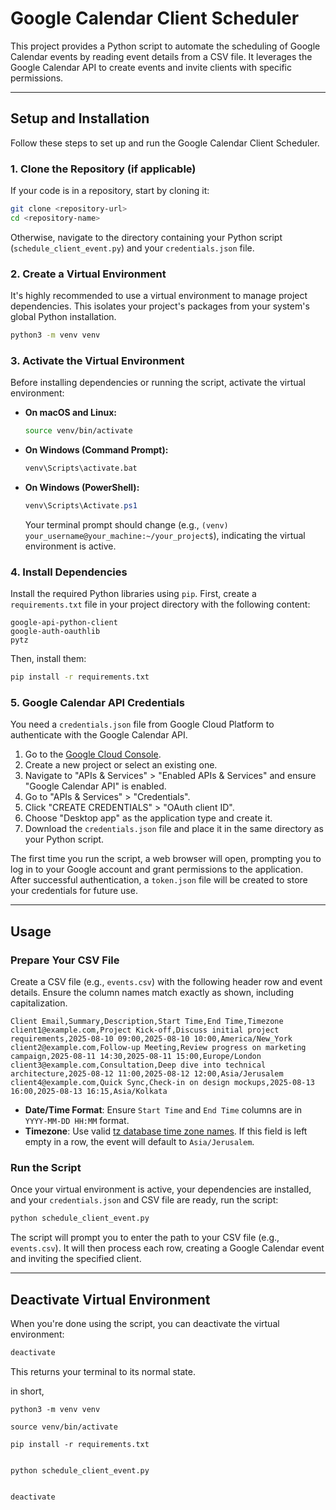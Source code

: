 # Google Calendar Client Scheduler

This project provides a Python script to automate the scheduling of Google Calendar events by reading event details from a CSV file. It leverages the Google Calendar API to create events and invite clients with specific permissions.

-----

## Setup and Installation

Follow these steps to set up and run the Google Calendar Client Scheduler.

### 1\. Clone the Repository (if applicable)

If your code is in a repository, start by cloning it:

```bash
git clone <repository-url>
cd <repository-name>
```

Otherwise, navigate to the directory containing your Python script (`schedule_client_event.py`) and your `credentials.json` file.

### 2\. Create a Virtual Environment

It's highly recommended to use a virtual environment to manage project dependencies. This isolates your project's packages from your system's global Python installation.

```bash
python3 -m venv venv
```

### 3\. Activate the Virtual Environment

Before installing dependencies or running the script, activate the virtual environment:

  * **On macOS and Linux:**

    ```bash
    source venv/bin/activate
    ```

  * **On Windows (Command Prompt):**

    ```cmd
    venv\Scripts\activate.bat
    ```

  * **On Windows (PowerShell):**

    ```powershell
    venv\Scripts\Activate.ps1
    ```

    Your terminal prompt should change (e.g., `(venv) your_username@your_machine:~/your_project$`), indicating the virtual environment is active.

### 4\. Install Dependencies

Install the required Python libraries using `pip`. First, create a `requirements.txt` file in your project directory with the following content:

```
google-api-python-client
google-auth-oauthlib
pytz
```

Then, install them:

```bash
pip install -r requirements.txt
```

### 5\. Google Calendar API Credentials

You need a `credentials.json` file from Google Cloud Platform to authenticate with the Google Calendar API.

1.  Go to the [Google Cloud Console](https://console.cloud.google.com/).
2.  Create a new project or select an existing one.
3.  Navigate to "APIs & Services" \> "Enabled APIs & Services" and ensure "Google Calendar API" is enabled.
4.  Go to "APIs & Services" \> "Credentials".
5.  Click "CREATE CREDENTIALS" \> "OAuth client ID".
6.  Choose "Desktop app" as the application type and create it.
7.  Download the `credentials.json` file and place it in the same directory as your Python script.

The first time you run the script, a web browser will open, prompting you to log in to your Google account and grant permissions to the application. After successful authentication, a `token.json` file will be created to store your credentials for future use.

-----

## Usage

### Prepare Your CSV File

Create a CSV file (e.g., `events.csv`) with the following header row and event details. Ensure the column names match exactly as shown, including capitalization.

```csv
Client Email,Summary,Description,Start Time,End Time,Timezone
client1@example.com,Project Kick-off,Discuss initial project requirements,2025-08-10 09:00,2025-08-10 10:00,America/New_York
client2@example.com,Follow-up Meeting,Review progress on marketing campaign,2025-08-11 14:30,2025-08-11 15:00,Europe/London
client3@example.com,Consultation,Deep dive into technical architecture,2025-08-12 11:00,2025-08-12 12:00,Asia/Jerusalem
client4@example.com,Quick Sync,Check-in on design mockups,2025-08-13 16:00,2025-08-13 16:15,Asia/Kolkata
```

  * **Date/Time Format**: Ensure `Start Time` and `End Time` columns are in `YYYY-MM-DD HH:MM` format.
  * **Timezone**: Use valid [tz database time zone names](https://en.wikipedia.org/wiki/List_of_tz_database_time_zones). If this field is left empty in a row, the event will default to `Asia/Jerusalem`.

### Run the Script

Once your virtual environment is active, your dependencies are installed, and your `credentials.json` and CSV file are ready, run the script:

```bash
python schedule_client_event.py
```

The script will prompt you to enter the path to your CSV file (e.g., `events.csv`). It will then process each row, creating a Google Calendar event and inviting the specified client.

-----

## Deactivate Virtual Environment

When you're done using the script, you can deactivate the virtual environment:

```bash
deactivate
```

This returns your terminal to its normal state.

in short,

```
python3 -m venv venv

source venv/bin/activate

pip install -r requirements.txt


python schedule_client_event.py


deactivate
```